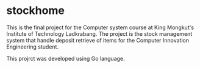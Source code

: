# stockhome

This is the final project for the Computer system course at King Mongkut's Institute of Technology Ladkrabang. 
The project is the stock management system that handle deposit retrieve of items for the Computer Innovation Engineering student.

This projrct was developed using Go language.
